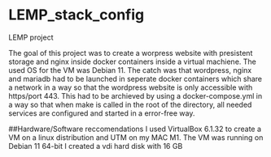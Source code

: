 # LEMP_stack_config
LEMP project 

The goal of this project was to create a worpress website with presistent storage and nginx inside docker containers inside a virtual machiene.
The used OS for the VM was Debian 11.
The catch was that wordpress, nginx and mariadb had to be launched in seperate docker containers which share a network in a way so that the wordpress website is only accessible with https/port 443.
This had to be archieved by using a docker-compose.yml in a way so that when make is called in the root of the directory, all needed services are configured and started in a error-free way.

##Hardware/Software reccomendations
I used VirtualBox 6.1.32 to create a VM on a linux distribution and UTM on my MAC M1.
The VM was running on Debian 11 64-bit
I created a vdi hard disk with 16 GB
